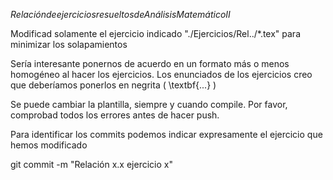 $Relación de ejercicios resueltos de Análisis Matemático II$

Modificad solamente el ejercicio indicado "./Ejercicios/Rel../\*.tex" para minimizar los solapamientos

Sería interesante ponernos de acuerdo en un formato más o menos homogéneo al hacer los ejercicios.
Los enunciados de los ejercicios creo que deberíamos ponerlos en negrita ( \\textbf{...} )

Se puede cambiar la plantilla, siempre y cuando compile. Por favor, comprobad todos los errores antes de hacer push.

Para identificar los commits podemos indicar expresamente el ejercicio que hemos modificado

git commit -m "Relación x.x ejercicio x"
